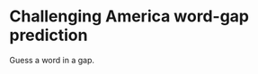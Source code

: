 Challenging America word-gap prediction
===================================

Guess a word in a gap.


